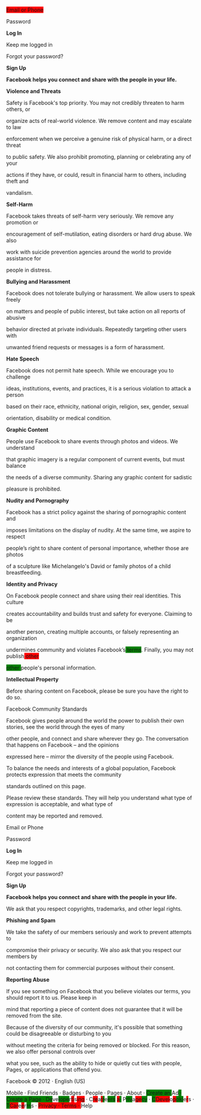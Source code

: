 <span style="background-color: red;">Email or Phone

Password

**Log In**

Keep me logged in

Forgot your password?

**Sign Up**

**Facebook helps you connect and share with the people in your life.**

</span>**Violence and Threats**

Safety is Facebook's top priority. You may not credibly threaten to harm others, or

organize acts of real-world violence. We remove content and may escalate to law

enforcement when we perceive a genuine risk of physical harm, or a direct threat

to public safety. We also prohibit promoting, planning or celebrating any of your

actions if they have, or could, result in financial harm to others, including theft and

vandalism.

**Self-Harm**

Facebook takes threats of self-harm very seriously. We remove any promotion or

encouragement of self-mutilation, eating disorders or hard drug abuse. We also

work with suicide prevention agencies around the world to provide assistance for

people in distress.

**Bullying and Harassment**

Facebook does not tolerate bullying or harassment. We allow users to speak freely

on matters and people of public interest, but take action on all reports of abusive

behavior directed at private individuals. Repeatedly targeting other users with

unwanted friend requests or messages is a form of harassment.

**Hate Speech**

Facebook does not permit hate speech. While we encourage you to challenge

ideas, institutions, events, and practices, it is a serious violation to attack a person

based on their race, ethnicity, national origin, religion, sex, gender, sexual

orientation, disability or medical condition.

**Graphic Content**

People use Facebook to share events through photos and videos. We understand

that graphic imagery is a regular component of current events, but must balance

the needs of a diverse community. Sharing any graphic content for sadistic

pleasure is prohibited.

**Nudity and Pornography**

Facebook has a strict policy against the sharing of pornographic content and

imposes limitations on the display of nudity. At the same time, we aspire to respect

people’s right to share content of personal importance, whether those are photos

of a sculpture like Michelangelo's David or family photos of a child breastfeeding.

**Identity and Privacy**

On Facebook people connect and share using their real identities. This culture

creates accountability and builds trust and safety for everyone. Claiming to be

another person, creating multiple accounts, or falsely representing an organization

undermines community and violates Facebook’s<span style="background-color: green;"> terms</span>. Finally, you may not publish<span style="background-color: red;"> other</span>

<span style="background-color: green;">other </span>people's personal information.

**Intellectual Property**

Before sharing content on Facebook, please be sure you have the right to do so.

Facebook Community Standards

Facebook gives people around the world the power to publish their own stories, see the world through the eyes of many

other people, and connect and share wherever they go. The conversation that happens on Facebook – and the opinions

expressed here – mirror the diversity of the people using Facebook. 

To balance the needs and interests of a global population, Facebook protects expression that meets the community

standards outlined on this page. 

Please review these standards. They will help you understand what type of expression is acceptable, and what type of

content may be reported and removed.<span style="background-color: green;">

Email or Phone

Password

**Log In**

Keep me logged in

Forgot your password?

**Sign Up**

**Facebook helps you connect and share with the people in your life.**</span>

We ask that you respect copyrights, trademarks, and other legal rights.

**Phishing and Spam**

We take the safety of our members seriously and work to prevent attempts to

compromise their privacy or security. We also ask that you respect our members by

not contacting them for commercial purposes without their consent.

**Reporting Abuse**

If you see something on Facebook that you believe violates our terms, you should report it to us. Please keep in

mind that reporting a piece of content does not guarantee that it will be removed from the site. 

Because of the diversity of our community, it's possible that something could be disagreeable or disturbing to you

without meeting the criteria for being removed or blocked. For this reason, we also offer personal controls over

what you see, such as the ability to hide or quietly cut ties with people, Pages, or applications that offend you.

Facebook © 2012 · English (US)

Mobile · Find Friends · Badges · People · Pages · About · <span style="background-color: green;">Create an </span>Ad<span style="background-color: green;"> · Create a Page · De</span>ve<span style="background-color: green;">lope</span>r<span style="background-color: red;">ti</span>s<span style="background-color: red;">ing</span> · C<span style="background-color: red;">re</span>a<span style="background-color: red;">t</span><span style="background-color: green;">r</span>e<span style="background-color: green;">ers</span> <span style="background-color: red;">a</span><span style="background-color: green;">·</span> P<span style="background-color: green;">riv</span>a<span style="background-color: red;">ge</span><span style="background-color: green;">cy</span> · <span style="background-color: green;">C</span><span style="background-color: red;">Devel</span>o<span style="background-color: red;">p</span><span style="background-color: green;">oki</span>e<span style="background-color: red;">r</span>s · <span style="background-color: green;">T</span><span style="background-color: red;">Car</span>e<span style="background-color: red;">e</span>r<span style="background-color: green;">m</span>s · <span style="background-color: red;">Privacy · Terms · </span>Help
